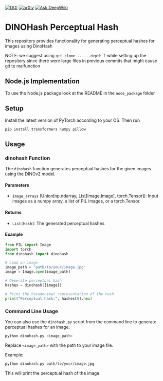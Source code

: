 [![DOI](https://zenodo.org/badge/822733254.svg)](https://doi.org/10.5281/zenodo.15525403) [![arXiv](https://img.shields.io/badge/arXiv-10.48550/arXiv.2503.11195-b31b1b.svg)](https://doi.org/10.48550/arXiv.2503.11195) [![Ask DeepWiki](https://deepwiki.com/badge.svg)](https://deepwiki.com/proteus-photos/dinohash-perceptual-hash)

# DINOHash Perceptual Hash

This repository provides functionality for generating perceptual hashes for images using DinoHash

NOTE: we suggest using `git clone ... --depth 1` while setting up the repository since there were large files in previous commits that might cause git to malfunction

## Node.js Implementation
To use the Node.js package look at the README in the `node_package` folder

## Setup
Install the latest version of PyTorch according to your OS. Then run
```
pip install transformers numpy pillow
```

## Usage

### dinohash Function

The `dinohash` function generates perceptual hashes for the given images using the DINOv2 model.

#### Parameters

- `image_arrays` (Union[np.ndarray, List[Image.Image], torch.Tensor]): Input images as a numpy array, a list of PIL Images, or a torch.Tensor.

#### Returns

- `List[Hash]`: The generated perceptual hashes.

#### Example

```python
from PIL import Image
import torch
from dinohash import dinohash

# Load an image
image_path = "path/to/your/image.jpg"
image = Image.open(image_path)

# Generate perceptual hash
hashes = dinohash([image])

# Print the hexadecimal representation of the hash
print("Perceptual hash:", hashes[0].hex)
```

### Command Line Usage

You can also use the `dinohash.py` script from the command line to generate perceptual hashes for an image.

```sh
python dinohash.py <image_path>
```

Replace `<image_path>` with the path to your image file.

Example:

```sh
python dinohash.py path/to/your/image.jpg
```

This will print the perceptual hash of the image.
